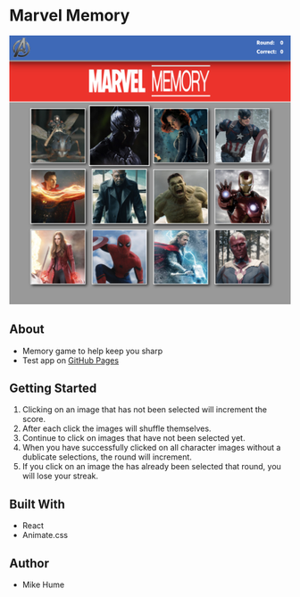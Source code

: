 # Marvel Memory

![Homepage](./public/assets/images/homepage.png)

## About

- Memory game to help keep you sharp
- Test app on [GitHub Pages](https://mahume.github.io/marvel-memory/)

## Getting Started

1. Clicking on an image that has not been selected will increment the score.
2. After each click the images will shuffle themselves.
3. Continue to click on images that have not been selected yet.
4. When you have successfully clicked on all character images without a dublicate selections, the round will increment.
5. If you click on an image the has already been selected that round, you will lose your streak.

## Built With

- React
- Animate.css

## Author

- Mike Hume
